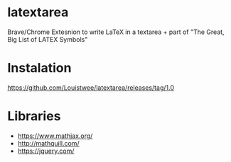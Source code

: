 # latextarea
Brave/Chrome Extesnion to write LaTeX in a textarea + part of "The Great, Big List of LATEX Symbols"
# Instalation
https://github.com/Louistwee/latextarea/releases/tag/1.0
# Libraries
- https://www.mathjax.org/
- http://mathquill.com/
- https://jquery.com/

